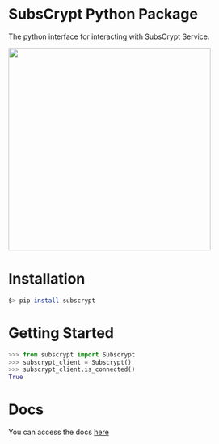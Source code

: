 # SubsCrypt Python Package
The python interface for interacting with SubsCrypt Service. 

<img src="https://oxydev.github.io/SubsCrypt-docs/images/logo2.png" width="400">

# Installation

```bash
$> pip install subscrypt
```

# Getting Started

```python
>>> from subscrypt import Subscrypt
>>> subscrypt_client = Subscrypt()
>>> subscrypt_client.is_connected()
True
```

# Docs

You can access the docs [here](/docs)
